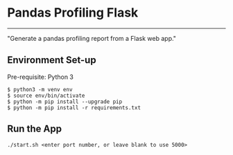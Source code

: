 # Pandas Profiling Flask 
---------

"Generate a pandas profiling report from a Flask web app."

## Environment Set-up
Pre-requisite: Python 3

```
$ python3 -m venv env
$ source env/bin/activate
$ python -m pip install --upgrade pip
$ python -m pip install -r requirements.txt
```

## Run the App

```
./start.sh <enter port number, or leave blank to use 5000>
```
